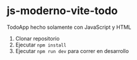 # js-moderno-vite-todo

TodoApp hecho solamente con JavaScript y HTML

1. Clonar repositorio
2. Ejecutar ```npm install```
3. Ejecutar ```npm run dev``` para correr en desarrollo
